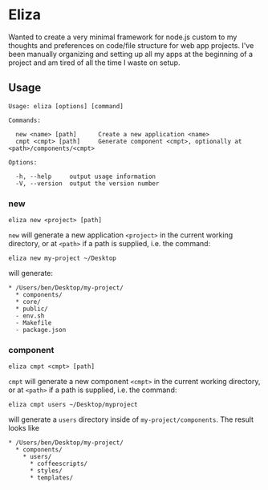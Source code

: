 # Eliza

Wanted to create a very minimal framework for node.js custom to my thoughts and preferences on code/file structure for web app projects. I've been manually organizing and setting up all my apps at the beginning of a project and am tired of all the time I waste on setup.

## Usage

```
Usage: eliza [options] [command]

Commands:

  new <name> [path]      Create a new application <name>
  cmpt <cmpt> [path]     Generate component <cmpt>, optionally at <path>/components/<cmpt>

Options:

  -h, --help     output usage information
  -V, --version  output the version number
```

### new

`eliza new <project> [path]`

`new` will generate a new application `<project>` in the current working directory, or at `<path>` if a path is supplied, i.e. the command:

`eliza new my-project ~/Desktop`

will generate:

```
* /Users/ben/Desktop/my-project/
  * components/
  * core/
  * public/
  - env.sh
  - Makefile
  - package.json
```

### component

`eliza cmpt <cmpt> [path]`

`cmpt` will generate a new component `<cmpt>` in the current working directory, or at `<path>` if a path is supplied, i.e. the command:

`eliza cmpt users ~/Desktop/myproject`

will generate a `users` directory inside of `my-project/components`. The result looks like

```
* /Users/ben/Desktop/my-project/
  * components/
    * users/
      * coffeescripts/
      * styles/
      * templates/
```